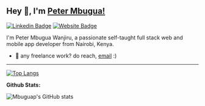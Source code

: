 ## Hey 👋, I'm [Peter Mbugua!](https://github.com/mbuguap)

[![Linkedin Badge](https://img.shields.io/badge/-LinkedIn-0e76a8?style=flat-square&logo=Linkedin&logoColor=white)](https://www.linkedin.com/in/peter-mbugua-wanjiru/)
[![Website Badge](https://img.shields.io/badge/Website-3b5998?style=flat-square&logo=google-chrome&logoColor=white)](http://portfolio-mbuguap.vercel.app/)

<!-- ![code gif](code.gif) -->
<!-- <img align="top" alt="GIF" src="code.gif" width="500" height="320" /> -->

I'm Peter Mbugua Wanjiru, a passionate self-taught full stack web and mobile app developer from Nairobi, Kenya.

- 📧 any freelance work? do reach, [email](mailto:petrmbugua@gmail.com) :)

---
[![Top Langs](https://github-readme-stats.vercel.app/api/top-langs/?username=mbuguap&langs_count=8)](https://github.com/mbuguap/github-readme-stats)

**Github Stats:** 

![Mbuguap's GitHub stats](https://github-readme-stats.vercel.app/api?username=mbuguap&show_icons=true&theme=gotham)



